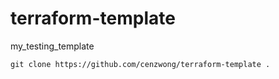 # terraform-template
my_testing_template


```
git clone https://github.com/cenzwong/terraform-template .
```
